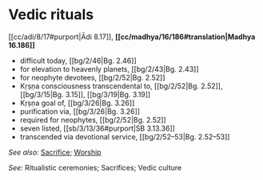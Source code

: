 # Vedic rituals

[[cc/adi/8/17#purport|Ādi 8.17]], **[[cc/madhya/16/186#translation|Madhya 16.186]]**

* difficult today, [[bg/2/46|Bg. 2.46]]
* for elevation to heavenly planets, [[bg/2/43|Bg. 2.43]]
* for neophyte devotees, [[bg/2/52|Bg. 2.52]]
* Kṛṣṇa consciousness transcendental to, [[bg/2/52|Bg. 2.52]], [[bg/3/15|Bg. 3.15]], [[bg/3/19|Bg. 3.19]]
* Kṛṣṇa goal of, [[bg/3/26|Bg. 3.26]]
* purification via, [[bg/3/26|Bg. 3.26]]
* required for neophytes, [[bg/2/52|Bg. 2.52]]
* seven listed, [[sb/3/13/36#purport|SB 3.13.36]]
* transcended via devotional service, [[bg/2/52–53|Bg. 2.52–53]]

*See also:* [Sacrifice](entries/sacrifice.md); [Worship](entries/worship.md)

*See:* Ritualistic ceremonies; Sacrifices; Vedic culture

